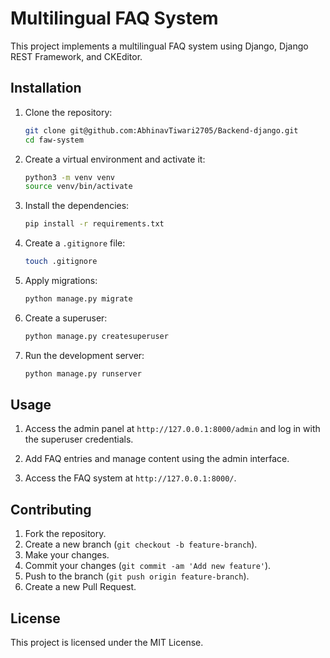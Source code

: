 # Multilingual FAQ System

This project implements a multilingual FAQ system using Django, Django REST Framework, and CKEditor.

## Installation

1. Clone the repository:
    ```sh
    git clone git@github.com:AbhinavTiwari2705/Backend-django.git
    cd faw-system
    ```

2. Create a virtual environment and activate it:
    ```sh
    python3 -m venv venv
    source venv/bin/activate
    ```

3. Install the dependencies:
    ```sh
    pip install -r requirements.txt
    ```

4. Create a `.gitignore` file:
    ```sh
    touch .gitignore
    ```

5. Apply migrations:
    ```sh
    python manage.py migrate
    ```

6. Create a superuser:
    ```sh
    python manage.py createsuperuser
    ```

7. Run the development server:
    ```sh
    python manage.py runserver
    ```

## Usage

1. Access the admin panel at `http://127.0.0.1:8000/admin` and log in with the superuser credentials.

2. Add FAQ entries and manage content using the admin interface.

3. Access the FAQ system at `http://127.0.0.1:8000/`.

## Contributing

1. Fork the repository.
2. Create a new branch (`git checkout -b feature-branch`).
3. Make your changes.
4. Commit your changes (`git commit -am 'Add new feature'`).
5. Push to the branch (`git push origin feature-branch`).
6. Create a new Pull Request.

## License

This project is licensed under the MIT License.

